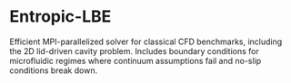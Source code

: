 # Entropic-LBE
Efficient MPI-parallelized solver for classical CFD benchmarks, including the 2D lid-driven cavity problem. Includes boundary conditions for microfluidic regimes where continuum assumptions fail and no-slip conditions break down.

